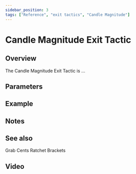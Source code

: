 ```yaml
---
sidebar_position: 3
tags: ["Reference", "exit tactics", "Candle Magnitude"]
---
```

# Candle Magnitude Exit Tactic

## Overview

The Candle Magnitude Exit Tactic is ...

## Parameters

## Example

## Notes

## See also
Grab Cents
Ratchet Brackets

## Video



